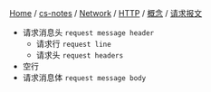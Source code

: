 [Home](https://mengxianbin.github.io) /
[cs-notes](https://mengxianbin.github.io/cs-notes/site) /
[Network](https://mengxianbin.github.io/cs-notes/site/Network) /
[HTTP](https://mengxianbin.github.io/cs-notes/site/Network/HTTP) /
[概念](https://mengxianbin.github.io/cs-notes/site/Network/HTTP/%E6%A6%82%E5%BF%B5) /
[请求报文](https://mengxianbin.github.io/cs-notes/site/Network/HTTP/%E6%A6%82%E5%BF%B5/%E8%AF%B7%E6%B1%82%E6%8A%A5%E6%96%87)

* 请求消息头 `request message header`
    * 请求行 `request line`
    * 请求头 `request headers`
* 空行
* 请求消息体 `request message body`
